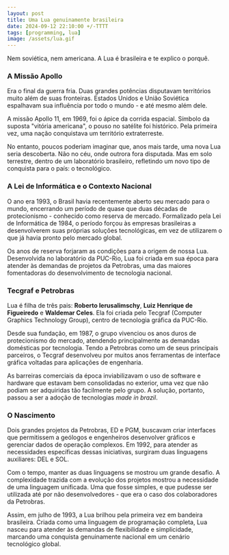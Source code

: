```yaml
---
layout: post
title: Uma Lua genuinamente brasileira
date: 2024-09-12 22:10:00 +/-TTTT
tags: [programming, lua]
image: /assets/lua.gif
---
```


Nem soviética, nem americana. A Lua é brasileira e te explico o porquê.

### A Missão Apollo

Era o final da guerra fria. Duas grandes potências disputavam territórios muito além de suas fronteiras. Estados Unidos e União Soviética espalhavam sua influência por todo o mundo - e até mesmo além dele.

A missão Apollo 11, em 1969, foi o ápice da corrida espacial. Símbolo da suposta "vitória americana", o pouso no satélite foi histórico. Pela primeira vez, uma nação conquistava um território extraterreste.

No entanto, poucos poderiam imaginar que, anos mais tarde, uma nova Lua seria descoberta. Não no céu, onde outrora fora disputada. Mas em solo terrestre, dentro de um laboratório brasileiro, refletindo um novo tipo de conquista para o país: o tecnológico.

### A Lei de Informática e o Contexto Nacional

O ano era 1993, o Brasil havia recentemente aberto seu mercado para o mundo, encerrando um período de quase que duas décadas de protecionismo - conhecido como reserva de mercado. Formalizado pela Lei de Informática de 1984, o período forçou às empresas brasileiras a desenvolverem suas próprias soluções tecnológicas, em vez de utilizarem o que já havia pronto pelo mercado global.

Os anos de reserva forjaram as condições para a origem de nossa Lua. Desenvolvida no laboratório da PUC-Rio, Lua foi criada em sua época para atender às demandas de projetos da Petrobras, uma das maiores fomentadoras do desenvolvimento de tecnologia nacional.

### Tecgraf e Petrobras

Lua é filha de três pais: **Roberto Ierusalimschy**, **Luiz Henrique de Figueiredo** e **Waldemar Celes**. Ela foi criada pelo Tecgraf (Computer Graphics Technology Group), centro de tecnologia gráfica da PUC-Rio.

Desde sua fundação, em 1987, o grupo vivenciou os anos duros de protecionismo do mercado, atendendo principalmente as demandas domésticas por tecnologia. Tendo a Petrobras como um de seus principais parceiros, o Tecgraf desenvolveu por muitos anos ferramentas de interface gráfica voltadas para aplicações de engenharia.

As barreiras comerciais da época inviabilizavam o uso de software e hardware que estavam bem consolidadas no exterior, uma vez que não podiam ser adquiridas tão facilmente pelo grupo. A solução, portanto, passou a ser a adoção de tecnologias *made in brazil*.

### O Nascimento

Dois grandes projetos da Petrobras, ED e PGM, buscavam criar interfaces que permitissem a geólogos e engenheiros desenvolver gráficos e gerenciar dados de operação complexos. Em 1992, para atender as necessidades específicas dessas iniciativas, surgiram duas linguagens auxiliares: DEL e SOL.

Com o tempo, manter as duas linguagens se mostrou um grande desafio. A complexidade trazida com a evolução dos projetos mostrou a necessidade de uma linguagem unificada. Uma que fosse simples, e que pudesse ser utilizada até por não desenvolvedores - que era o caso dos colaboradores da Petrobras.

Assim, em julho de 1993, a Lua brilhou pela primeira vez em bandeira brasileira. Criada como uma linguagem de programação completa, Lua nasceu para atender às demandas de flexibilidade e simplicidade, marcando uma conquista genuinamente nacional em um cenário tecnológico global.